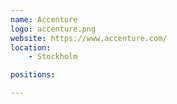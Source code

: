 ```yaml
---
name: Accenture
logo: accenture.png
website: https://www.accenture.com/
location:
    - Stockholm

positions:

---
```

